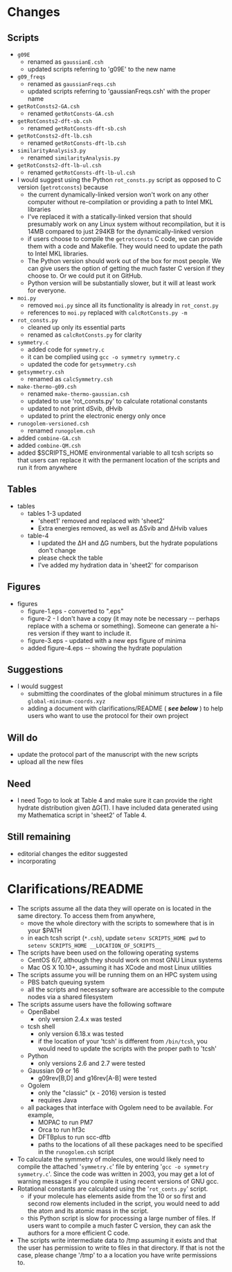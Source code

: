 # Changes

## Scripts

- `g09E`
  - renamed as `gaussianE.csh`
  - updated scripts referring to 'g09E' to the new name
- `g09_freqs`
  - renamed as `gaussianFreqs.csh`
   - updated scripts referring to 'gaussianFreqs.csh' with the proper name
- `getRotConsts2-GA.csh`
  - renamed `getRotConsts-GA.csh`
- `getRotConsts2-dft-sb.csh`
  - renamed `getRotConsts-dft-sb.csh`
- `getRotConsts2-dft-lb.csh`
  - renamed `getRotConsts-dft-lb.csh`
- `similarityAnalysis3.py`
  - renamed `similarityAnalysis.py`  
- `getRotConsts2-dft-lb-ul.csh`
  - renamed `getRotConsts-dft-lb-ul.csh`
- I would suggest using the Python `rot_consts.py` script as opposed to C version (`getrotconsts`) because
  - the current dynamically-linked version won't work on any other computer without re-compilation or providing a path to Intel MKL libraries
  - I've replaced it with a statically-linked version that should presumably work on any Linux system without recompilation, but it is 14MB compared to just 294KB for the dynamically-linked version
  - if users choose to compile the `getrotconsts` C code, we can provide them with a code and Makefile. They would need to update the path to Intel MKL libraries.
  - The Python version should work out of the box for most people. We can give users the option of getting the much faster C version if they
choose to. Or we could put it on GitHub.
  - Python version will be substantially slower, but it will at least work for everyone.
- `moi.py`
  - removed `moi.py` since all its functionality is already in `rot_const.py`
  - references to `moi.py` replaced with `calcRotConsts.py -m`
- `rot_consts.py`
  - cleaned up only its essential parts
  - renamed as `calcRotConsts.py` for clarity
- `symmetry.c`
  - added code for `symmetry.c`
  - it can be complied using `gcc -o symmetry symmetry.c`
  - updated the code for `getsymmetry.csh`
- `getsymmetry.csh`
  - renamed as `calcSymmetry.csh`
- `make-thermo-g09.csh`
  - renamed `make-thermo-gaussian.csh`
  - updated to use 'rot_consts.py' to calculate rotational constants
  - updated to not print dSvib, dHvib
  - updated to print the electronic energy only once
- `runogolem-versioned.csh`
  - renamed `runogolem.csh`
- added `combine-GA.csh`
- added `combine-QM.csh`
- added $SCRIPTS_HOME environmental variable to all tcsh scripts so that users can replace it with the permanent location of the scripts and run it from anywhere

## Tables
- tables
  - tables 1-3 updated
    - 'sheet1' removed and replaced with 'sheet2'
    - Extra energies removed, as well as ∆Svib and ∆Hvib values
  - table-4
    - I updated the ∆H and ∆G numbers, but the hydrate populations don't change
    - please check the table
    - I've added my hydration data in 'sheet2' for comparison

## Figures    
- figures
  - figure-1.eps - converted to ".eps"
  - figure-2 - I don't have a copy (it may note be necessary -- perhaps replace with a schema or something). Someone can generate a hi-res version if they want to include it.
  - figure-3.eps - updated with a new eps figure of minima
  - added figure-4.eps -- showing the hydrate population

## Suggestions
- I would suggest
  - submitting the coordinates of the global minimum structures in a file `global-minimum-coords.xyz`
  - adding a document with clarifications/README ( ***see below*** ) to help users who want to use the protocol for their own project  

## Will do
- update the protocol part of the manuscript with the new scripts
- upload all the new files

## Need
- I need Togo to look at Table 4 and make sure it can provide the right hydrate distribution given ∆G(T). I have included data generated using my Mathematica script in 'sheet2' of Table 4.

## Still remaining
- editorial changes the editor suggested
- incorporating


# Clarifications/README
- The scripts assume all the data they will operate on is located in the same directory. To access them from anywhere,
  - move the whole directory with the scripts to somewhere that is in your $PATH
  - in each tcsh script (`*.csh`), update `setenv SCRIPTS_HOME pwd` to `setenv SCRIPTS_HOME __LOCATION_OF_SCRIPTS__`
- The scripts have been used on the following operating systems
  - CentOS 6/7, although they should work on most GNU Linux systems
  - Mac OS X 10.10+, assuming it has XCode and most Linux utilities
- The scripts assume you will be running them on an HPC system using
  - PBS batch queuing system
  - all the scripts and necessary software are accessible to the compute nodes via a shared filesystem
- The scripts assume users have the following software
   - OpenBabel
      - only version 2.4.x was tested
   - tcsh shell
      - only version 6.18.x was tested
      - if the location of your 'tcsh' is different from `/bin/tcsh`, you would need to update the scripts with the proper path to 'tcsh'
   - Python
      - only versions 2.6 and 2.7 were tested  
   - Gaussian 09 or 16
      - g09rev[B,D] and g16rev[A-B] were tested
   - Ogolem
      - only the "classic" (x - 2016) version is tested
      - requires Java
   - all packages that interface with Ogolem need to be available. For example,
      - MOPAC to run PM7
      - Orca to run hf3c
      - DFTBplus to run scc-dftb
      - paths to the locations of all these packages need to be specified in the `runogolem.csh` script   
- To calculate the symmetry of molecules, one would likely need to compile the attached '`symmetry.c`' file by entering '`gcc -o symmetry symmetry.c`'. Since the code was written in 2003, you may get a lot of warning messages if you compile it using recent versions of GNU gcc.
- Rotational constants are calculated using the '`rot_conts.py`' script.
  - if your molecule has elements aside from the 10 or so first and second row elements included in the script, you would need to add the atom and its atomic mass in the script.
  - this Python script is slow for processing a large number of files. If users want to compile a much faster C version, they can ask the authors for a more efficient C code.
- The scripts write intermediate data to /tmp assuming it exists and that the user has permission to write to files in that directory. If that is not the case, please change '/tmp' to a a location you have write permissions to.  
